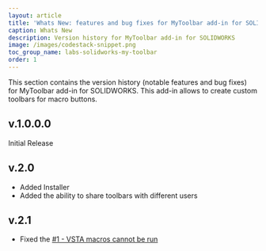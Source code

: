 ```yaml
---
layout: article
title: 'Whats New: features and bug fixes for MyToolbar add-in for SOLIDWORKS'
caption: Whats New
description: Version history for MyToolbar add-in for SOLIDWORKS
image: /images/codestack-snippet.png
toc_group_name: labs-solidworks-my-toolbar
order: 1
---
```

This section contains the version history (notable features and bug fixes) for MyToolbar add-in for SOLIDWORKS. This add-in allows to create custom toolbars for macro buttons.

## v.1.0.0.0

Initial Release

## v.2.0

* Added Installer
* Added the ability to share toolbars with different users

## v.2.1

* Fixed the [#1 - VSTA macros cannot be run](https://github.com/codestackdev/my-toolbar/issues/1)
